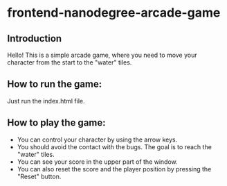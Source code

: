 frontend-nanodegree-arcade-game
===============================
## Introduction
Hello!
This is a simple arcade game, where you need to move your character from the start to the "water" tiles.

## How to run the game:
Just run the index.html file.

## How to play the game:
* You can control your character by using the arrow keys.
* You should avoid the contact with the bugs. The goal is to reach the "water" tiles.
* You can see your score in the upper part of the window. 
* You can also reset the score and the player position by pressing the "Reset" button.